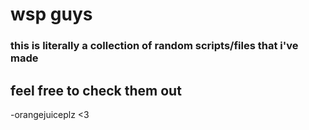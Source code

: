 # wsp guys

### this is literally a collection of random scripts/files that i've made

## feel free to check them out

-orangejuiceplz <3
